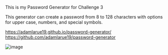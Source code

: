 This is my Password Generator for Challenge 3

This generator can create a password from 8 to 128 characters with options for upper case, numbers, and special symbols.

https://adamlarue19.github.io/password-generator/
https://github.com/adamlarue19/password-generator

![image](https://user-images.githubusercontent.com/111079858/193714825-13865eb0-9a3b-474a-a022-55499de440f7.png)
